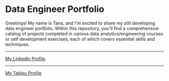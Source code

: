 # Data Engineer Portfolio

Greetings! My name is Tana, and I'm excited to share my still developing data engineer portfolio. Within this repository, you'll find a comprehensive catalog of projects completed in various data analytics/engineering courses or self development exercises, each of which covers essential skills and techniques.

---
[My LinkedIn Profile](https://www.linkedin.com/in/tanatswadzumbunu/ "Tanatswa LinkedIn").

---

[My Tableu Profile](https://public.tableau.com/app/profile/tanatswa.dzumbunu/vizzes "Tanatswa Tableu")
